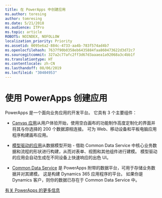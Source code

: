 ```yaml
---
title: 在 PowerApps 中创建应用
ms.author: toresing
author: tomresing
ms.date: 5/21/2018
ms.audience: ITPro
ms.topic: article
ROBOTS: NOINDEX, NOFOLLOW
localization_priority: Priority
ms.assetid: 0095e6a2-884c-4733-aa4b-783f574ad4b7
ms.openlocfilehash: 7637f90b0358eb6435884faa860473622d3d72c7
ms.sourcegitcommit: 327a2c77afc2ff3d67d3aaaea1a92068a3c4bb1f
ms.translationtype: HT
ms.contentlocale: zh-CN
ms.lasthandoff: 08/06/2019
ms.locfileid: "30404953"
---
```

# <a name="create-apps-with-powerapps"></a>使用 PowerApps 创建应用

PowerApps 是一个面向业务应用的开发平台。 它具有 3 个主要组件： 
  
- [Canvas 应用](https://go.microsoft.com/fwlink/?linkid=874495)从用户体验开始，使用空白画布的功能制作高度定制化的界面并将其与你选择的 200 个数据源相连接。 可为 Web、移动设备和平板电脑应用程序构建画布应用。 
    
- [模型驱动的应用](https://go.microsoft.com/fwlink/?linkid=874496)从数据模型开始 - 借助 Common Data Service 中核心业务数据和流程的形状进行构建，从而对表单、视图和其他组件进行建模。 模型驱动的应用会自动生成在不同设备上快速响应的出色 UI。 
    
- [Common Data Service](https://go.microsoft.com/fwlink/?linkid=874497) 是 PowerApps 附带的数据平台，可用于存储业务数据并对其建模。 这是构建 Dynamics 365 应用程序的平台。 如果你是 Dynamics 客户，则你的数据已存在于 Common Data Service 中。 
    
[有关 PowerApps 的更多信息](https://go.microsoft.com/fwlink/?linkid=874498)
  

